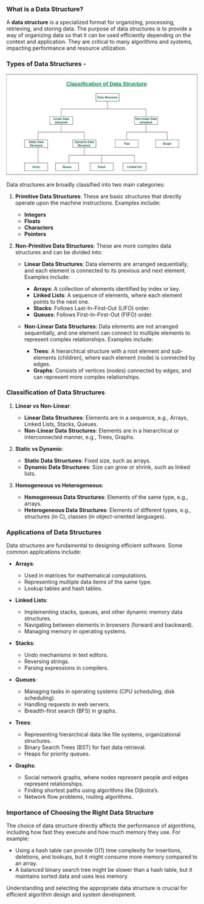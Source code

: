 ### What is a Data Structure?

A **data structure** is a specialized format for organizing, processing, retrieving, and storing data. The purpose of data structures is to provide a way of organizing data so that it can be used efficiently depending on the context and application. They are critical to many algorithms and systems, impacting performance and resource utilization.

### Types of Data Structures -

<img src="./images/ClassificationofDataStructure-660x347.jpg" title="" alt="" data-align="center">

Data structures are broadly classified into two main categories:

1. **Primitive Data Structures**: These are basic structures that directly operate upon the machine instructions. Examples include:
   
   - **Integers**
   - **Floats**
   - **Characters**
   - **Pointers**

2. **Non-Primitive Data Structures**: These are more complex data structures and can be divided into:
   
   - **Linear Data Structures**: Data elements are arranged sequentially, and each element is connected to its previous and next element. Examples include:
     
     - **Arrays**: A collection of elements identified by index or key.
     - **Linked Lists**: A sequence of elements, where each element points to the next one.
     - **Stacks**: Follows Last-In-First-Out (LIFO) order.
     - **Queues**: Follows First-In-First-Out (FIFO) order.
   
   - **Non-Linear Data Structures**: Data elements are not arranged sequentially, and one element can connect to multiple elements to represent complex relationships. Examples include:
     
     - **Trees**: A hierarchical structure with a root element and sub-elements (children), where each element (node) is connected by edges.
     - **Graphs**: Consists of vertices (nodes) connected by edges, and can represent more complex relationships.

### Classification of Data Structures

1. **Linear vs Non-Linear**:
   
   - **Linear Data Structures**: Elements are in a sequence, e.g., Arrays, Linked Lists, Stacks, Queues.
   - **Non-Linear Data Structures**: Elements are in a hierarchical or interconnected manner, e.g., Trees, Graphs.

2. **Static vs Dynamic**:
   
   - **Static Data Structures**: Fixed size, such as arrays.
   - **Dynamic Data Structures**: Size can grow or shrink, such as linked lists.

3. **Homogeneous vs Heterogeneous**:
   
   - **Homogeneous Data Structures**: Elements of the same type, e.g., arrays.
   - **Heterogeneous Data Structures**: Elements of different types, e.g., structures (in C), classes (in object-oriented languages).

### Applications of Data Structures

Data structures are fundamental to designing efficient software. Some common applications include:

- **Arrays**:
  
  - Used in matrices for mathematical computations.
  - Representing multiple data items of the same type.
  - Lookup tables and hash tables.

- **Linked Lists**:
  
  - Implementing stacks, queues, and other dynamic memory data structures.
  - Navigating between elements in browsers (forward and backward).
  - Managing memory in operating systems.

- **Stacks**:
  
  - Undo mechanisms in text editors.
  - Reversing strings.
  - Parsing expressions in compilers.

- **Queues**:
  
  - Managing tasks in operating systems (CPU scheduling, disk scheduling).
  - Handling requests in web servers.
  - Breadth-first search (BFS) in graphs.

- **Trees**:
  
  - Representing hierarchical data like file systems, organizational structures.
  - Binary Search Trees (BST) for fast data retrieval.
  - Heaps for priority queues.

- **Graphs**:
  
  - Social network graphs, where nodes represent people and edges represent relationships.
  - Finding shortest paths using algorithms like Dijkstra’s.
  - Network flow problems, routing algorithms.

### Importance of Choosing the Right Data Structure

The choice of data structure directly affects the performance of algorithms, including how fast they execute and how much memory they use. For example:

- Using a hash table can provide O(1) time complexity for insertions, deletions, and lookups, but it might consume more memory compared to an array.
- A balanced binary search tree might be slower than a hash table, but it maintains sorted data and uses less memory.

Understanding and selecting the appropriate data structure is crucial for efficient algorithm design and system development.
